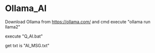 # Ollama_AI

Download Ollama from https://ollama.com/ and cmd execute "ollama run llama2"

execute "Q_AI.bat"

get txt is "AI_MSG.txt"
